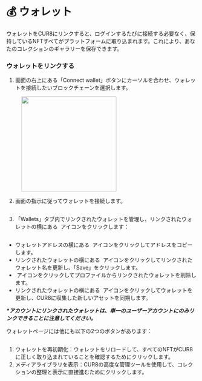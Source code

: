 # 💰 ウォレット

ウォレットをCUR8にリンクすると、ログインするたびに接続する必要なく、保持しているNFTすべてがプラットフォームに取り込まれます。これにより、あなたのコレクションのギャラリーを保存できます。

### ウォレットをリンクする



1. 画面の右上にある「Connect wallet」ボタンにカーソルを合わせ、ウォレットを接続したいブロックチェーンを選択します。

<figure><img src="../../.gitbook/assets/Screenshot 2025-01-03 at 08.19.33.png" alt="" width="251"><figcaption></figcaption></figure>

2. 画面の指示に従ってウォレットを接続します。

<figure><img src="../../.gitbook/assets/Screenshot 2024-07-10 at 08.29.48.png" alt=""><figcaption></figcaption></figure>

3. 「Wallets」タブ内でリンクされたウォレットを管理し、リンクされたウォレットの横にある <img src="../../.gitbook/assets/Screenshot 2024-04-11 at 11.50.54.png" alt="" data-size="line"> アイコンをクリックします：

<figure><img src="../../.gitbook/assets/Screenshot 2025-02-21 at 09.26.08.png" alt=""><figcaption></figcaption></figure>

* ウォレットアドレスの横にある <img src="../../.gitbook/assets/Screenshot 2025-02-21 at 09.27.01.png" alt="" data-size="line"> アイコンをクリックしてアドレスをコピーします。
* リンクされたウォレットの横にある <img src="../../.gitbook/assets/Screenshot 2024-04-11 at 11.50.54.png" alt="" data-size="line"> アイコンをクリックしてリンクされたウォレット名を更新し、「Save」をクリックします。
* <img src="../../.gitbook/assets/Screenshot 2024-12-03 at 12.29.13.png" alt="" data-size="line"> アイコンをクリックしてプロファイルからリンクされたウォレットを削除します。
* リンクされたウォレットの横にある <img src="../../.gitbook/assets/Screenshot 2024-12-03 at 12.29.51.png" alt="" data-size="line"> アイコンをクリックしてウォレットを更新し、CUR8に収集した新しいアセットを同期します。

_**\*アカウントにリンクされたウォレットは、単一のユーザーアカウントにのみリンクできることに注意してください。**_

ウォレットページには他にも以下の2つのボタンがあります：



<figure><img src="../../.gitbook/assets/Screenshot 2025-02-21 at 09.28.03.png" alt=""><figcaption></figcaption></figure>

1. ウォレットを再初期化：ウォレットをリロードして、すべてのNFTがCUR8に正しく取り込まれていることを確認するためにクリックします。
2. メディアライブラリを表示：CUR8の高度な管理ツールを使用して、コレクションの整理と表示に直接進むためにクリックします。